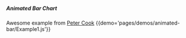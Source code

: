 ##### Animated Bar Chart
Awesome example from [Peter Cook](https://github.com/animateddata)
{{demo='pages/demos/animated-bar/Example1.js'}}

